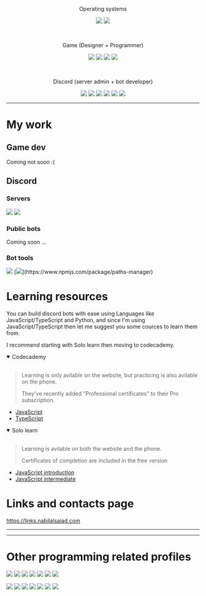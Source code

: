<div align="center">

Operating systems

![](https://img.shields.io/badge/windows-%230078D6.svg?&style=for-the-badge&logo=windows&logoColor=white)
![](https://img.shields.io/badge/Android-3DDC84?style=for-the-badge&logo=android&logoColor=white)

<br>

Game (Designer + Programmer)

![](https://img.shields.io/badge/Unity-FFFFFF?logo=unity&logoColor=100000)
![](https://img.shields.io/badge/C%23-purple?logo=csharp&logoColor=white)
![](https://img.shields.io/badge/Visual%20studio-5C2D91?logo=visual%20studio&logoColor=white)
![](https://img.shields.io/badge/Plastic%20SCM-orange?logo=plastic%20scm&logoColor=white)

<br>

Discord (server admin + bot developer)

![](https://img.shields.io/badge/Node.js-339933?logo=nodedotjs&logoColor=white)
![](https://img.shields.io/badge/JavaScript-323330?logo=javascript&logoColor=F7DF1E)
![](https://img.shields.io/badge/TypeScript-007ACC?logo=typescript&logoColor=white)
![](https://img.shields.io/badge/VSCode-0078D4?logo=visual%20studio%20code&logoColor=white)
![](https://img.shields.io/badge/npm-CB3837?logo=npm&logoColor=white)
![](https://img.shields.io/badge/GitHub-100000?logo=github&logoColor=white)

</div>

--- 

# My work

## Game dev

Coming not soon :(

## Discord

### Servers

[![](https://dcbadge.vercel.app/api/server/saudign?style=flat)](https://discord.gg/saudign)
[![](https://dcbadge.vercel.app/api/server/sPfG5RR6A4?style=flat)](https://discord.gg/sPfG5RR6A4)
<!-- [![](https://dcbadge.vercel.app/api/server/Jfd6GbqMhw?style=flat)](https://discord.gg/Jfd6GbqMhw) -->

### Public bots

Coming soon ...

### Bot tools

[![](https://img.shields.io/badge/halfbot-white?logo=npm)](https://www.npmjs.com/package/halfbot)
[![](https://img.shields.io/badge/paths%20manager_(name_will_change)-white?logo=npm)](https://www.npmjs.com/package/paths-manager)

# Learning resources

You can build discord bots with ease using Languages like JavaScript/TypeScript and Python, and since I'm using JavaScript/TypeScript then let me suggest you some cources to learn them from.

I recommend starting with Solo learn then moving to codecademy.


<details open="open">
<summary>Codecademy</summary>

<br>

> Learning is only avilable on the website, but practicing is also avilable on the phone.
> 
> They've recently added "Professional certificates" to their Pro subscription.

- <a href="https://www.pntra.com/t/2-468117-294213-213588" target="_blank" rel="sponsored">JavaScript</a>
- <a href="https://www.pntra.com/t/2-468138-294213-213588" target="_blank" rel="sponsored">TypeScript</a>

</details>

<details open="open">
<summary>Solo learn</summary>

<br>

> Learning is avilable on both the website and the phone.
> 
> Certificates of completion are included in the free version 

- <a href="https://www.sololearn.com/learn/courses/javascript-introduction" target="_blank">JavaScript introduction</a>
- <a href="https://www.sololearn.com/learn/courses/javascript-intermediate" target="_blank">JavaScript intermediate</a>

</details>

# Links and contacts page

https://links.nabilalsaiad.com

---

---

# Other programming related profiles

[![](https://img.shields.io/badge/npm-black?logo=npm&logoColor=white)](https://www.npmjs.com/~nabil_alsaiad)
[![](https://img.shields.io/badge/Solo%20learn-black?logo=sololearn&logoColor=white)](https://www.sololearn.com/profile/17032869)
[![](https://img.shields.io/badge/Free%20code%20camp-black?logo=freecodecamp&logoColor=white)](https://www.freecodecamp.org/Nabil_Alsaiad)
[![](https://img.shields.io/badge/Codecademy-black?logo=codecademy&logoColor=white)](https://www.codecademy.com/profiles/Nabil_Alsaiad)
[![](https://img.shields.io/badge/Exercism-black?logo=exercism&logoColor=white)](https://exercism.org/profiles/Nabil-Alsaiad)
[![](https://img.shields.io/badge/Hacker%20rank-black?logo=hackerrank&logoColor=white)](https://www.hackerrank.com/Nabil_Alsaiad)
[![](https://img.shields.io/badge/Codingame-black?logo=codingame&logoColor=white)](https://www.codingame.com/profile/c76e910d186faa93e6d05766fe135ba36322535)


[![](https://img.shields.io/badge/npm-white?logo=npm&logoColor=black)](https://www.npmjs.com/~nabil_alsaiad)
[![](https://img.shields.io/badge/Solo%20learn-white?logo=sololearn&logoColor=black)](https://www.sololearn.com/profile/17032869)
[![](https://img.shields.io/badge/Free%20code%20camp-white?logo=freecodecamp&logoColor=black)](https://www.freecodecamp.org/Nabil_Alsaiad)
[![](https://img.shields.io/badge/Codecademy-white?logo=codecademy&logoColor=black)](https://www.codecademy.com/profiles/Nabil_Alsaiad)
[![](https://img.shields.io/badge/Exercism-white?logo=exercism&logoColor=black)](https://exercism.org/profiles/Nabil-Alsaiad)
[![](https://img.shields.io/badge/Hacker%20rank-white?logo=hackerrank&logoColor=black)](https://www.hackerrank.com/Nabil_Alsaiad)
[![](https://img.shields.io/badge/Codingame-white?logo=codingame&logoColor=black)](https://www.codingame.com/profile/c76e910d186faa93e6d05766fe135ba36322535)
